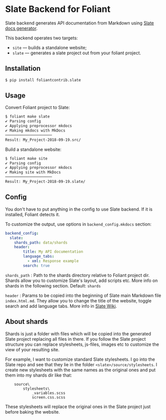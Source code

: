 # Slate Backend for Foliant

Slate backend generates API documentation from Markdown using [Slate docs generator](https://github.com/lord/slate).

This backend operates two targets:

* `site` — builds a standalone website;
* `slate` — generates a slate project out from your foliant project.

## Installation

```bash
$ pip install foliantcontrib.slate
```

## Usage

Convert Foliant project to Slate:

```bash
$ foliant make slate
✔ Parsing config
✔ Applying preprocessor mkdocs
✔ Making mkdocs with MkDocs
─────────────────────
Result: My_Project-2018-09-19.src/
```

Build a standalone website:

```bash
$ foliant make site
✔ Parsing config
✔ Applying preprocessor mkdocs
✔ Making site with MkDocs
─────────────────────
Result: My_Project-2018-09-19.slate/
```

## Config

You don't have to put anything in the config to use Slate backend. If it is installed, Foliant detects it.

To customize the output, use options in `backend_config.mkdocs` section:

```yaml
backend_config:
  slate:
    shards_path: data/shards
    header:
        title: My API documentation
        language_tabs:
          - xml: Response example
        search: true
```

`shards_path`
:   Path to the shards directory relative to Foliant project dir. Shards allow you to customize Slate's layout, add scripts etc. More info on shards in the following section. Default: `shards`

`header`
:   Params to be copied into the beginning of Slate main Markdown file `index.html.md`. They allow you to change the title of the website, toggle search and add language tabs. More info in [Slate Wiki](https://github.com/lord/slate/wiki).

## About shards

Shards is just a folder with files which will be copied into the generated Slate project replacing all files in there. If you follow the Slate project structure you can replace stylesheets, js-files, images etc to customize the view of your resulting site.

For example, I want to customize standard Slate stylesheets. I go into the Slate repo and see that they lie in the folder `<slate>/source/stylesheets`. I create new stylesheets with the same names as the original ones and put them into my shards dir like that:

```shards\
    source\
        stylesheets\
            _variables.scss
            screen.css.scss
```

These stylesheets will replace the original ones in the Slate project just before baking the website.